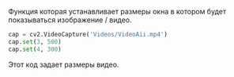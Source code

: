 Функция которая устанавливает размеры окна в котором будет показываться изображение / видео. 

```python
cap = cv2.VideoCapture('Videos/VideoAii.mp4')
cap.set(3, 500)
cap.set(4, 300)
```

Этот код задает размеры видео. 